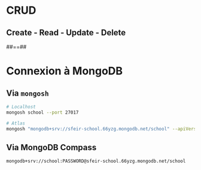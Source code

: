 <!-- .slide: class="transition underline"-->
# CRUD 
## Create - Read - Update - Delete

##==##
<!-- .slide: class="with-code"-->
# Connexion à MongoDB

## Via `mongosh`

```bash
# Localhost
mongosh school --port 27017

# Atlas
mongosh "mongodb+srv://sfeir-school.66yzg.mongodb.net/school" --apiVersion 1 --username school
```

## Via MongoDB Compass

```
mongodb+srv://school:PASSWORD@sfeir-school.66yzg.mongodb.net/school
```

